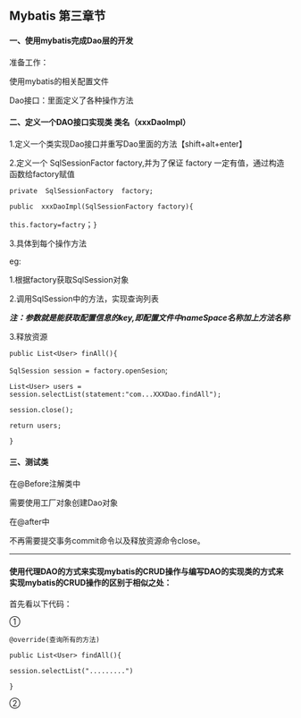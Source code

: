## Mybatis 第三章节

#### 一、使用mybatis完成Dao层的开发

准备工作： 

使用mybatis的相关配置文件

Dao接口：里面定义了各种操作方法

#### 二、定义一个DAO接口实现类 类名（xxxDaoImpl）

1.定义一个类实现Dao接口并重写Dao里面的方法【shift+alt+enter】

2.定义一个 SqlSessionFactor  factory,并为了保证 factory 一定有值，通过构造函数给factory赋值

`private  SqlSessionFactory  factory;`

`public  xxxDaoImpl(SqlSessionFactory factory){`

`this.factory=factry`；`}`



3.具体到每个操作方法

eg:

1.根据factory获取SqlSession对象

2.调用SqlSession中的方法，实现查询列表

***注：参数就是能获取配置信息的key,即配置文件中nameSpace名称加上方法名称***

3.释放资源

`public List<User> finAll(){`

`SqlSession session = factory.openSesion`;

`List<User> users = session.selectList(statement:"com...XXXDao.findAll");`

`session.close();`

`return users;`

`}`

#### 三、测试类

在@Before注解类中

需要使用工厂对象创建Dao对象

在@after中

不再需要提交事务commit命令以及释放资源命令close。

*****

#### 使用代理DAO的方式来实现mybatis的CRUD操作与编写DAO的实现类的方式来实现mybatis的CRUD操作的区别于相似之处：

首先看以下代码：

①

`@override(查询所有的方法)`

`public List<User> findAll(){`

`session.selectList(".........")`

`}`

②











